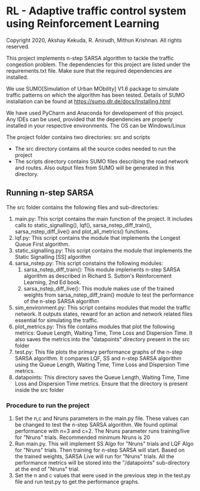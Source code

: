 # RL - Adaptive traffic control system using Reinforcement Learning

Copyright 2020, Akshay Kekuda, R. Anirudh, Mithun Krishnan. All rights reserved.

This project implements n-step SARSA algorithm to tackle the traffic congestion problem. The dependencies for this project are listed under the requirements.txt file. Make sure that the required dependencies are installed.

We use SUMO[Simulation of Urban MObility] V1.6 package to simulate traffic patterns on which the algorithm has been tested. Details of SUMO installation can be found at https://sumo.dlr.de/docs/Installing.html

We have used PyCharm and Anaconda for developement of this project. Any IDEs can be used, provided that the dependencies are properly installed in your respective environments. The OS can be Windows/Linux

The project folder contains two directories: src and scripts
* The src directory contains all the source codes needed to run the project
* The scripts directory contains SUMO files describing the road network and routes. Also output files from SUMO will be generated in this directory.


## Running n-step SARSA
The src folder contains the following files and sub-directories:
1. main.py: This script contains the main function of the project. It includes calls to static_signalling(), lqf(), sarsa_nstep_diff_train(), sarsa_nstep_diff_live() and plot_all_metrics() functions.
2. lqf.py: This script contains the module that implements the Longest Queue First algorithm.
3. static_signalling.py: This script contains the module that implements the Static Signalling [SS] algorithm
4. sarsa_nstep.py: This script constains the following modules:
	1. sarsa_nstep_diff_train(): This module implements n-step SARSA algorithm as described in Richard S. Sutton's Reinforcement Learning, 2nd Ed book. 
	2. sarsa_nstep_diff_live(): This module makes use of the trained weights from sarsa_nstep_diff_train() module to test the performance of the n-step SARSA algorithm
5. sim_environment.py: This script contains modules that model the traffic network. It outputs states, reward for an action and network related files essential for simulating the traffic.
6. plot_metrics.py: This file contains modules that plot the following metrics: Queue Length, Waiting Time, Time Loss and Dispersion Time. It also saves the metrics into the "datapoints" directory present in the src folder
7. test.py: This file plots the primary performance graphs of the n-step SARSA algorithm. It compares LQF, SS and n-step SARSA algorithm using the Queue Length, Waiting Time, Time Loss and Dispersion Time metrics.
8. datapoints: This directory saves the Queue Length, Waiting Time, Time Loss and Dispersion Time metrics. Ensure that the directory is present inside the src folder

### Procedure to run the project
1. Set the n,c and Nruns parameters in the main.py file. These values can be changed to test the n-step SARSA algorithm. We found optimal performance with n=3 and c=2. The Nruns parameter runs training/live for "Nruns" trials. Recommended minimum Nruns is 20
2. Run main.py. This will implement SS Algo for "Nruns" trials and LQF Algo for "Nruns" trials. Then training for n-step SARSA will start. Based on the trained weights, SARSA Live will run for "Nruns" trials. All the performance metrics will be stored into the "/datapoints" sub-directory at the end of "Nruns" trial.
3. Set the n and c values that were used in the previous step in the test.py file and run test.py to get the performance graphs.


